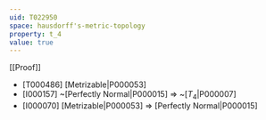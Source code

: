 ```yaml
---
uid: T022950
space: hausdorff's-metric-topology
property: t_4
value: true
---
```

[[Proof]]

* [T000486] [Metrizable|P000053]
* [I000157] ~[Perfectly Normal|P000015] => ~[$T_4$|P000007]
* [I000070] [Metrizable|P000053] => [Perfectly Normal|P000015]

